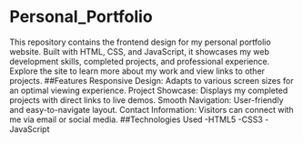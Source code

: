# Personal_Portfolio
This repository contains the frontend design for my personal portfolio website. Built with HTML, CSS, and JavaScript, it showcases my web development skills, completed projects, and professional experience. Explore the site to learn more about my work and view links to other projects.
##Features
Responsive Design: Adapts to various screen sizes for an optimal viewing experience.
Project Showcase: Displays my completed projects with direct links to live demos.
Smooth Navigation: User-friendly and easy-to-navigate layout.
Contact Information: Visitors can connect with me via email or social media.
##Technologies Used
-HTML5
-CSS3
-JavaScript
